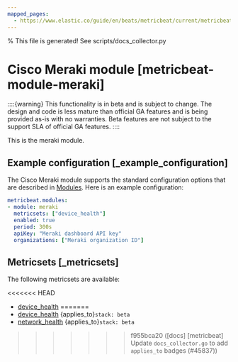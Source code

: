 ```yaml
---
mapped_pages:
  - https://www.elastic.co/guide/en/beats/metricbeat/current/metricbeat-module-meraki.html
---
```


% This file is generated! See scripts/docs_collector.py

# Cisco Meraki module [metricbeat-module-meraki]

::::{warning}
This functionality is in beta and is subject to change. The design and code is less mature than official GA features and is being provided as-is with no warranties. Beta features are not subject to the support SLA of official GA features.
::::


This is the meraki module.


## Example configuration [_example_configuration]

The Cisco Meraki module supports the standard configuration options that are described in [Modules](/reference/metricbeat/configuration-metricbeat.md). Here is an example configuration:

```yaml
metricbeat.modules:
- module: meraki
  metricsets: ["device_health"]
  enabled: true
  period: 300s
  apiKey: "Meraki dashboard API key"
  organizations: ["Meraki organization ID"]
```


## Metricsets [_metricsets]

The following metricsets are available:

<<<<<<< HEAD
* [device_health](/reference/metricbeat/metricbeat-metricset-meraki-device_health.md)
=======
* [device_health](/reference/metricbeat/metricbeat-metricset-meraki-device_health.md)  {applies_to}`stack: beta`
* [network_health](/reference/metricbeat/metricbeat-metricset-meraki-network_health.md)  {applies_to}`stack: beta`
>>>>>>> f955bca20 ([docs] [metricbeat] Update `docs_collector.go` to add `applies_to` badges (#45837))
